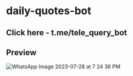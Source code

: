 # daily-quotes-bot

## Click here - t.me/tele_query_bot

## Preview
![WhatsApp Image 2023-07-28 at 7 24 36 PM](https://github.com/anshul1822/daily-quotes-bot/assets/68806086/650227c3-4d78-4c88-ab9b-2ec017e86518)

